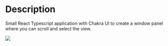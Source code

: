 # Description

Small React Typescript application with Chakra UI to create a window panel where you can scroll and select the view.

![](./.demo/demo.gif)